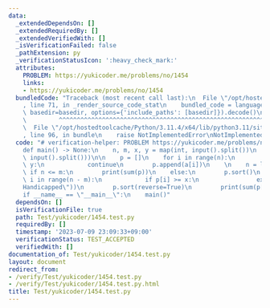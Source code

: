 ```yaml
---
data:
  _extendedDependsOn: []
  _extendedRequiredBy: []
  _extendedVerifiedWith: []
  _isVerificationFailed: false
  _pathExtension: py
  _verificationStatusIcon: ':heavy_check_mark:'
  attributes:
    PROBLEM: https://yukicoder.me/problems/no/1454
    links:
    - https://yukicoder.me/problems/no/1454
  bundledCode: "Traceback (most recent call last):\n  File \"/opt/hostedtoolcache/Python/3.11.4/x64/lib/python3.11/site-packages/onlinejudge_verify/documentation/build.py\"\
    , line 71, in _render_source_code_stat\n    bundled_code = language.bundle(stat.path,\
    \ basedir=basedir, options={'include_paths': [basedir]}).decode()\n          \
    \         ^^^^^^^^^^^^^^^^^^^^^^^^^^^^^^^^^^^^^^^^^^^^^^^^^^^^^^^^^^^^^^^^^^^^^^^^^^^^^^^^^\n\
    \  File \"/opt/hostedtoolcache/Python/3.11.4/x64/lib/python3.11/site-packages/onlinejudge_verify/languages/python.py\"\
    , line 96, in bundle\n    raise NotImplementedError\nNotImplementedError\n"
  code: "# verification-helper: PROBLEM https://yukicoder.me/problems/no/1454\n\n\
    def main() -> None:\n    n, m, x, y = map(int, input().split())\n    a = list(map(int,\
    \ input().split()))\n\n    p = []\n    for i in range(n):\n        if a[i] <=\
    \ y:\n            continue\n        p.append(a[i])\n    \n    n = len(p)\n   \
    \ if n <= m:\n        print(sum(p))\n    else:\n        p.sort()\n        for\
    \ i in range(n - m):\n            if p[i] >= x:\n                exit(print(\"\
    Handicapped\"))\n        p.sort(reverse=True)\n        print(sum(p[:m]))\n\n\n\
    if __name__ == \"__main__\":\n    main()"
  dependsOn: []
  isVerificationFile: true
  path: Test/yukicoder/1454.test.py
  requiredBy: []
  timestamp: '2023-07-09 23:09:33+09:00'
  verificationStatus: TEST_ACCEPTED
  verifiedWith: []
documentation_of: Test/yukicoder/1454.test.py
layout: document
redirect_from:
- /verify/Test/yukicoder/1454.test.py
- /verify/Test/yukicoder/1454.test.py.html
title: Test/yukicoder/1454.test.py
---
```

